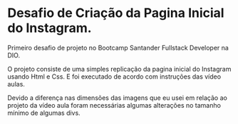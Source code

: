# Desafio de Criação da Pagina Inicial do Instagram.

Primeiro desafio de projeto no Bootcamp Santander Fullstack Developer na DIO.

O projeto consiste de uma simples replicação da pagina inicial do Instagram usando Html e Css. 
E foi executado de acordo com instruções das vídeo aulas.

Devido a diferença nas dimensões das imagens que eu usei em relação ao projeto da vídeo aula foram necessárias algumas alterações no tamanho mínimo de algumas divs.
